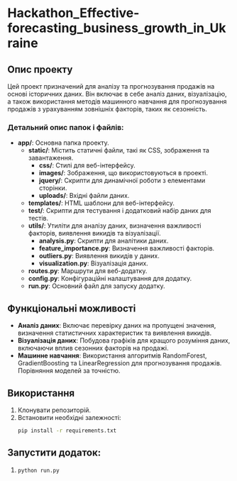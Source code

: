# Hackathon_Effective-forecasting_business_growth_in_Ukraine

## Опис проекту

Цей проект призначений для аналізу та прогнозування продажів на основі історичних даних. Він включає в себе аналіз даних, візуалізацію, а також використання методів машинного навчання для прогнозування продажів з урахуванням зовнішніх факторів, таких як сезонність.

### Детальний опис папок і файлів:

- **app/**: Основна папка проекту.
  - **static/**: Містить статичні файли, такі як CSS, зображення та завантаження.
    - **css/**: Стилі для веб-інтерфейсу.
    - **images/**: Зображення, що використовуються в проекті.
    - **jquery/**: Скрипти для динамічної роботи з елементами сторінки.
    - **uploads/**: Вхідні файли даних.
  - **templates/**: HTML шаблони для веб-інтерфейсу.
  - **test/**: Скрипти для тестування і додатковий набір даних для тестів.
  - **utils/**: Утиліти для аналізу даних, визначення важливості факторів, виявлення викидів та візуалізації.
    - **analysis.py**: Скрипти для аналітики даних.
    - **feature_importance.py**: Визначення важливості факторів.
    - **outliers.py**: Виявлення викидів у даних.
    - **visualization.py**: Візуалізація даних.
  - **routes.py**: Маршрути для веб-додатку.
  - **config.py**: Конфігураційні налаштування для додатку.
  - **run.py**: Основний файл для запуску додатку.

## Функціональні можливості

- **Аналіз даних**: Включає перевірку даних на пропущені значення, визначення статистичних характеристик та виявлення викидів.
- **Візуалізація даних**: Побудова графіків для кращого розуміння даних, включаючи вплив сезонних факторів на продажі.
- **Машинне навчання**: Використання алгоритмів RandomForest, GradientBoosting та LinearRegression для прогнозування продажів. Порівняння моделей за точністю.

## Використання

1. Клонувати репозиторій.
2. Встановити необхідні залежності:
   ```sh
   pip install -r requirements.txt


## Запустити додаток:
1. ```sh
   python run.py
